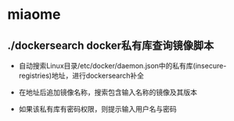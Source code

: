 # miaome

## ./dockersearch docker私有库查询镜像脚本

* 自动搜索Linux目录/etc/docker/daemon.json中的私有库(insecure-registries)地址，进行dockersearch补全

* 在地址后追加镜像名称，搜索包含输入名称的镜像及其版本

* 如果该私有库有密码权限，则提示输入用户名与密码